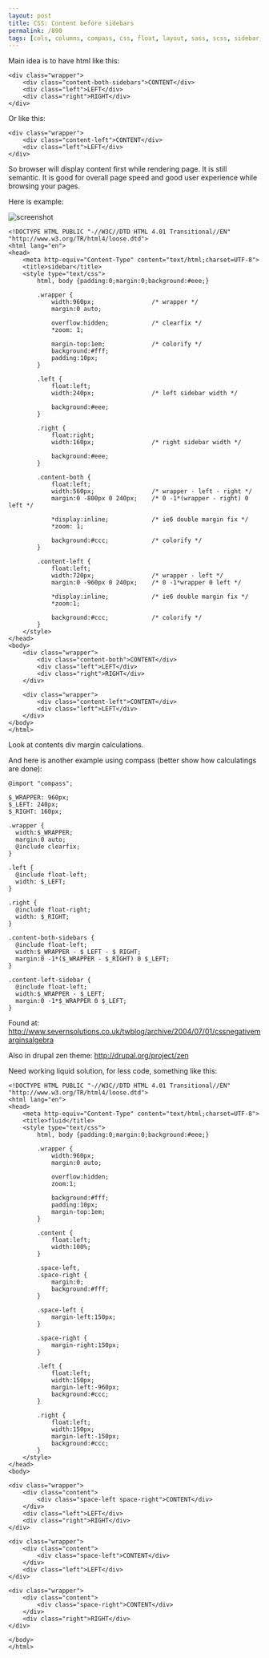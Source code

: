```yaml
---
layout: post
title: CSS: Content before sidebars
permalink: /890
tags: [cols, columns, compass, css, float, layout, sass, scss, sidebar, wrapper]
---
```


Main idea is to have html like this:

    <div class="wrapper">
        <div class="content-both-sidebars">CONTENT</div>
        <div class="left">LEFT</div>
        <div class="right">RIGHT</div>
    </div>

Or like this:

    <div class="wrapper">
        <div class="content-left">CONTENT</div>
        <div class="left">LEFT</div>
    </div>

So browser will display content first while rendering page. It is still semantic. It is good for overall page speed and good user experience while browsing your pages.

Here is example:

![screenshot](http://mac-blog.org.ua/wp-content/uploads/129.png)

    <!DOCTYPE HTML PUBLIC "-//W3C//DTD HTML 4.01 Transitional//EN" "http://www.w3.org/TR/html4/loose.dtd">
    <html lang="en">
    <head>
        <meta http-equiv="Content-Type" content="text/html;charset=UTF-8">
        <title>sidebar</title>
        <style type="text/css">
            html, body {padding:0;margin:0;background:#eee;}

            .wrapper {
                width:960px;                /* wrapper */
                margin:0 auto;

                overflow:hidden;            /* clearfix */
                *zoom: 1;

                margin-top:1em;             /* colorify */
                background:#fff;
                padding:10px;
            }

            .left {
                float:left;
                width:240px;                /* left sidebar width */

                background:#eee;
            }

            .right {
                float:right;
                width:160px;                /* right sidebar width */

                background:#eee;
            }

            .content-both {
                float:left;
                width:560px;                /* wrapper - left - right */
                margin:0 -800px 0 240px;    /* 0 -1*(wrapper - right) 0 left */

                *display:inline;            /* ie6 double margin fix */
                *zoom: 1;

                background:#ccc;            /* colorify */
            }

            .content-left {
                float:left;
                width:720px;                /* wrapper - left */
                margin:0 -960px 0 240px;    /* 0 -1*wrapper 0 left */

                *display:inline;            /* ie6 double margin fix */
                *zoom:1;

                background:#ccc;            /* colorify */
            }
        </style>
    </head>
    <body>
        <div class="wrapper">
            <div class="content-both">CONTENT</div>
            <div class="left">LEFT</div>
            <div class="right">RIGHT</div>
        </div>

        <div class="wrapper">
            <div class="content-left">CONTENT</div>
            <div class="left">LEFT</div>
        </div>
    </body>
    </html>

Look at contents div margin calculations.

And here is another example using compass (better show how calculatings are done):

    @import "compass";

    $_WRAPPER: 960px;
    $_LEFT: 240px;
    $_RIGHT: 160px;

    .wrapper {
      width:$_WRAPPER;
      margin:0 auto;
      @include clearfix;
    }

    .left {
      @include float-left;
      width: $_LEFT;
    }

    .right {
      @include float-right;
      width: $_RIGHT;
    }

    .content-both-sidebars {
      @include float-left;
      width:$_WRAPPER - $_LEFT - $_RIGHT;
      margin:0 -1*($_WRAPPER - $_RIGHT) 0 $_LEFT;
    }

    .content-left-sidebar {
      @include float-left;
      width:$_WRAPPER - $_LEFT;
      margin:0 -1*$_WRAPPER 0 $_LEFT;
    }

Found at: <http://www.severnsolutions.co.uk/twblog/archive/2004/07/01/cssnegativemarginsalgebra>

Also in drupal zen theme: <http://drupal.org/project/zen>

Need working liquid solution, for less code, something like this:

    <!DOCTYPE HTML PUBLIC "-//W3C//DTD HTML 4.01 Transitional//EN" "http://www.w3.org/TR/html4/loose.dtd">
    <html lang="en">
    <head>
        <meta http-equiv="Content-Type" content="text/html;charset=UTF-8">
        <title>fluid</title>
        <style type="text/css">
            html, body {padding:0;margin:0;background:#eee;}

            .wrapper {
                width:960px;
                margin:0 auto;

                overflow:hidden;
                zoom:1;

                background:#fff;
                padding:10px;
                margin-top:1em;
            }

            .content {
                float:left;
                width:100%;
            }

            .space-left,
            .space-right {
                margin:0;
                background:#fff;
            }

            .space-left {
                margin-left:150px;
            }

            .space-right {
                margin-right:150px;
            }

            .left {
                float:left;
                width:150px;
                margin-left:-960px;
                background:#ccc;
            }

            .right {
                float:left;
                width:150px;
                margin-left:-150px;
                background:#ccc;
            }
        </style>
    </head>
    <body>

    <div class="wrapper">
        <div class="content">
            <div class="space-left space-right">CONTENT</div>
        </div>
        <div class="left">LEFT</div>
        <div class="right">RIGHT</div>
    </div>

    <div class="wrapper">
        <div class="content">
            <div class="space-left">CONTENT</div>
        </div>
        <div class="left">LEFT</div>
    </div>

    <div class="wrapper">
        <div class="content">
            <div class="space-right">CONTENT</div>
        </div>
        <div class="right">RIGHT</div>
    </div>

    </body>
    </html>
